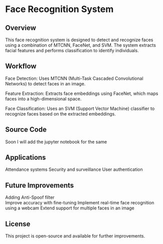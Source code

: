 # Face Recognition System

## Overview

This face recognition system is designed to detect and recognize faces using a combination of MTCNN, FaceNet, and SVM. The system extracts facial features and performs classification to identify individuals.

## Workflow

Face Detection: Uses MTCNN (Multi-Task Cascaded Convolutional Networks) to detect faces in an image.

Feature Extraction: Extracts face embeddings using FaceNet, which maps faces into a high-dimensional space.

Face Classification: Uses an SVM (Support Vector Machine) classifier to recognize faces based on the extracted embeddings.

## Source Code 

Soon I will add the jupyter notebook for the same 

## Applications

Attendance systems
Security and surveillance
User authentication

## Future Improvements

Adding Anti-Spoof filter  
Improve accuracy with fine-tuning
Implement real-time face recognition using a webcam
Extend support for multiple faces in an image

## License

This project is open-source and available for further improvements.
